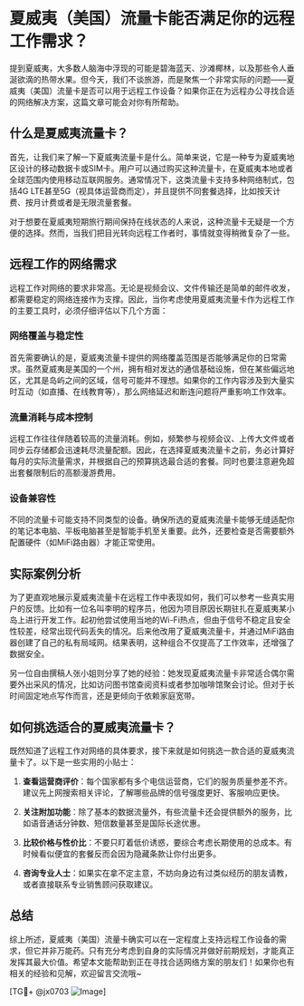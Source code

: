 # 夏威夷（美国）流量卡能否满足你的远程工作需求？

提到夏威夷，大多数人脑海中浮现的可能是碧海蓝天、沙滩椰林，以及那些令人垂涎欲滴的热带水果。但今天，我们不谈旅游，而是聚焦一个非常实际的问题——夏威夷（美国）流量卡是否可以用于远程工作设备？如果你正在为远程办公寻找合适的网络解决方案，这篇文章可能会对你有所帮助。

## 什么是夏威夷流量卡？

首先，让我们来了解一下夏威夷流量卡是什么。简单来说，它是一种专为夏威夷地区设计的移动数据卡或SIM卡。用户可以通过购买这种流量卡，在夏威夷本地或者全球范围内使用移动互联网服务。通常情况下，这类流量卡支持多种网络制式，包括4G LTE甚至5G（视具体运营商而定），并且提供不同套餐选择，比如按天计费、按月计费或者是无限流量套餐。

对于想要在夏威夷短期旅行期间保持在线状态的人来说，这种流量卡无疑是一个方便的选择。然而，当我们把目光转向远程工作者时，事情就变得稍微复杂了一些。

## 远程工作的网络需求

远程工作对网络的要求非常高。无论是视频会议、文件传输还是简单的邮件收发，都需要稳定的网络连接作为支撑。因此，当你考虑使用夏威夷流量卡作为远程工作的主要工具时，必须仔细评估以下几个方面：

### 网络覆盖与稳定性

首先需要确认的是，夏威夷流量卡提供的网络覆盖范围是否能够满足你的日常需求。虽然夏威夷是美国的一个州，拥有相对发达的通信基础设施，但在某些偏远地区，尤其是岛屿之间的区域，信号可能并不理想。如果你的工作内容涉及到大量实时互动（如直播、在线教育等），那么网络延迟和断连问题将严重影响工作效率。

### 流量消耗与成本控制

远程工作往往伴随着较高的流量消耗。例如，频繁参与视频会议、上传大文件或者同步云存储都会迅速耗尽流量配额。因此，在选择夏威夷流量卡之前，务必计算好每月的实际流量需求，并根据自己的预算挑选最合适的套餐。同时也要注意避免超出套餐限制后的高额漫游费用。

### 设备兼容性

不同的流量卡可能支持不同类型的设备。确保所选的夏威夷流量卡能够无缝适配你的笔记本电脑、平板电脑甚至是智能手机至关重要。此外，还要检查是否需要额外配置硬件（如MiFi路由器）才能正常使用。

## 实际案例分析

为了更直观地展示夏威夷流量卡在远程工作中表现如何，我们可以参考一些真实用户的反馈。比如有一位名叫李明的程序员，他因为项目原因长期驻扎在夏威夷某小岛上进行开发工作。起初他尝试使用当地的Wi-Fi热点，但由于信号不稳定且安全性较差，经常出现代码丢失的情况。后来他改用了夏威夷流量卡，并通过MiFi路由器创建了自己的私有局域网。结果表明，这种组合不仅提高了工作效率，还增强了数据安全。

另一位自由撰稿人张小姐则分享了她的经验：她发现夏威夷流量卡非常适合偶尔需要外出采风的情况，比如访问图书馆查阅资料或者参加咖啡馆聚会讨论。但对于长时间固定地点写作而言，还是更倾向于依赖家庭宽带。

## 如何挑选适合的夏威夷流量卡？

既然知道了远程工作对网络的具体要求，接下来就是如何挑选一款合适的夏威夷流量卡了。以下是一些实用的小贴士：

1. **查看运营商评价**：每个国家都有多个电信运营商，它们的服务质量参差不齐。建议先上网搜索相关评论，了解哪些品牌的信号强度更好、客服响应更快。
   
2. **关注附加功能**：除了基本的数据流量外，有些流量卡还会提供额外的服务，比如语音通话分钟数、短信数量甚至是国际长途优惠。

3. **比较价格与性价比**：不要只盯着低价诱惑，要综合考虑长期使用的总成本。有时候看似便宜的套餐反而会因为隐藏条款让你付出更多。

4. **咨询专业人士**：如果实在拿不定主意，不妨向身边有过类似经历的朋友请教，或者直接联系专业销售顾问获取建议。

## 总结

综上所述，夏威夷（美国）流量卡确实可以在一定程度上支持远程工作设备的需求，但它并非万能药。只有充分考虑到自身的实际情况并做好前期规划，才能真正发挥其最大价值。希望本文能帮助到正在寻找合适网络方案的朋友们！如果你也有相关的经验和见解，欢迎留言交流哦~

[TG💪+ @jx0703 ![Image](https://github.com/user-attachments/assets/dbca1d08-cadb-493c-b0ec-ad6f7a83f270)]